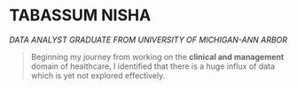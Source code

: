 # TABASSUM NISHA
*DATA ANALYST GRADUATE FROM UNIVERSITY OF MICHIGAN-ANN ARBOR*

> Beginning my journey from working on the **clinical and management** domain of healthcare, I identified that there is a huge influx of data which is yet not explored 
> effectively. 

<!--
**tabbie-hash/tabbie-hash** is a ✨ _special_ ✨ repository because its `README.md` (this file) appears on your GitHub profile.

Here are some ideas to get you started:

- 🔭 I’m currently working on ...
- 🌱 I’m currently learning ...
- 👯 I’m looking to collaborate on ...
- 🤔 I’m looking for help with ...
- 💬 Ask me about ...
- 📫 How to reach me: ...
- 😄 Pronouns: ...
- ⚡ Fun fact: ...
-->
